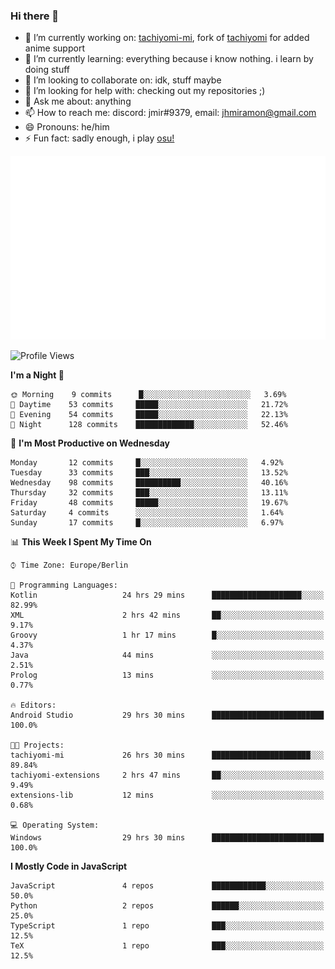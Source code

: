 ### Hi there 👋



<!--
**jmir1/jmir1** is a ✨ _special_ ✨ repository because its `README.md` (this file) appears on your GitHub profile.

Here are some ideas to get you started:
-->
- 🔭 I’m currently working on: [tachiyomi-mi](https://github.com/jmir1/tachiyomi-mi), fork of [tachiyomi](https://github.com/tachiyomiorg/tachiyomi) for added anime support
- 🌱 I’m currently learning: everything because i know nothing. i learn by doing stuff
- 👯 I’m looking to collaborate on: idk, stuff maybe
- 🤔 I’m looking for help with: checking out my repositories ;)
- 💬 Ask me about: anything
- 📫 How to reach me: discord: jmir#9379, email: jhmiramon@gmail.com
- 😄 Pronouns: he/him
- ⚡ Fun fact: sadly enough, i play [osu!](https://osu.ppy.sh/users/18018426)
<div>
	<p align="center">
		<img src="https://github.com/jmir1/github-stats/blob/master/generated/overview.svg">
	</p>
</div>

<!--START_SECTION:waka-->
![Profile Views](http://img.shields.io/badge/Profile%20Views-0-blue)

**I'm a Night 🦉** 

```text
🌞 Morning    9 commits      █░░░░░░░░░░░░░░░░░░░░░░░░   3.69% 
🌆 Daytime    53 commits     █████░░░░░░░░░░░░░░░░░░░░   21.72% 
🌃 Evening    54 commits     █████░░░░░░░░░░░░░░░░░░░░   22.13% 
🌙 Night      128 commits    █████████████░░░░░░░░░░░░   52.46%

```
📅 **I'm Most Productive on Wednesday** 

```text
Monday       12 commits     █░░░░░░░░░░░░░░░░░░░░░░░░   4.92% 
Tuesday      33 commits     ███░░░░░░░░░░░░░░░░░░░░░░   13.52% 
Wednesday    98 commits     ██████████░░░░░░░░░░░░░░░   40.16% 
Thursday     32 commits     ███░░░░░░░░░░░░░░░░░░░░░░   13.11% 
Friday       48 commits     █████░░░░░░░░░░░░░░░░░░░░   19.67% 
Saturday     4 commits      ░░░░░░░░░░░░░░░░░░░░░░░░░   1.64% 
Sunday       17 commits     █░░░░░░░░░░░░░░░░░░░░░░░░   6.97%

```


📊 **This Week I Spent My Time On** 

```text
⌚︎ Time Zone: Europe/Berlin

💬 Programming Languages: 
Kotlin                   24 hrs 29 mins      ████████████████████░░░░░   82.99% 
XML                      2 hrs 42 mins       ██░░░░░░░░░░░░░░░░░░░░░░░   9.17% 
Groovy                   1 hr 17 mins        █░░░░░░░░░░░░░░░░░░░░░░░░   4.37% 
Java                     44 mins             ░░░░░░░░░░░░░░░░░░░░░░░░░   2.51% 
Prolog                   13 mins             ░░░░░░░░░░░░░░░░░░░░░░░░░   0.77%

🔥 Editors: 
Android Studio           29 hrs 30 mins      █████████████████████████   100.0%

🐱‍💻 Projects: 
tachiyomi-mi             26 hrs 30 mins      ██████████████████████░░░   89.84% 
tachiyomi-extensions     2 hrs 47 mins       ██░░░░░░░░░░░░░░░░░░░░░░░   9.49% 
extensions-lib           12 mins             ░░░░░░░░░░░░░░░░░░░░░░░░░   0.68%

💻 Operating System: 
Windows                  29 hrs 30 mins      █████████████████████████   100.0%

```

**I Mostly Code in JavaScript** 

```text
JavaScript               4 repos             ████████████░░░░░░░░░░░░░   50.0% 
Python                   2 repos             ██████░░░░░░░░░░░░░░░░░░░   25.0% 
TypeScript               1 repo              ███░░░░░░░░░░░░░░░░░░░░░░   12.5% 
TeX                      1 repo              ███░░░░░░░░░░░░░░░░░░░░░░   12.5%

```



<!--END_SECTION:waka-->
